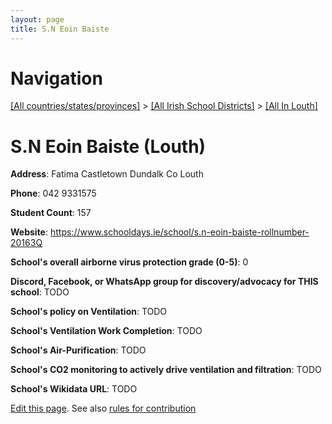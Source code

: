 ```yaml
---
layout: page
title: S.N Eoin Baiste
---
```

# Navigation

[[All countries/states/provinces]](../../..) > [[All Irish School Districts]](../..) > [[All In Louth]](..)

# S.N Eoin Baiste (Louth)

**Address**: Fatima Castletown Dundalk Co Louth

**Phone**: 042 9331575

**Student Count**: 157

**Website**: <https://www.schooldays.ie/school/s.n-eoin-baiste-rollnumber-20163Q>

**School's overall airborne virus protection grade (0-5)**: 0

**Discord, Facebook, or WhatsApp group for discovery/advocacy for THIS school**: TODO

**School's policy on Ventilation**: TODO

**School's Ventilation Work Completion**: TODO

**School's Air-Purification**: TODO

**School's CO2 monitoring to actively drive ventilation and filtration**: TODO

**School's Wikidata URL**: TODO


[Edit this page](https://github.com/ventilate-schools/Ireland/edit/main/./Louth/S.N_Eoin_Baiste.md). See also [rules for contribution](../../../contribution-rules/)